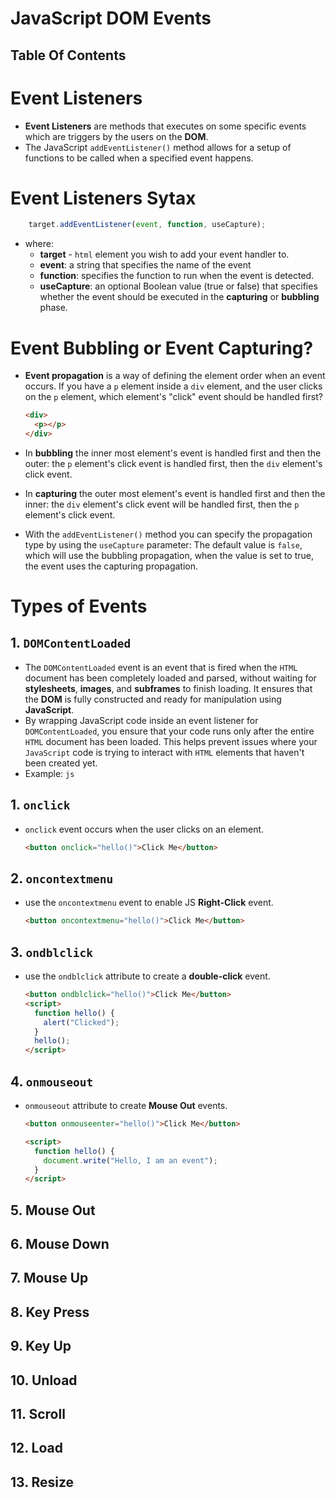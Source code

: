 # JavaScript DOM Events

## Table Of Contents


# Event Listeners

- **Event Listeners** are methods that executes on some specific events which are triggers by the users on the **DOM**.
- The JavaScript `addEventListener()` method allows for a setup of functions to be called when a specified event happens.

# Event Listeners Sytax

```js
    target.addEventListener(event, function, useCapture);
```

- where:
  - **target** - `html` element you wish to add your event handler to.
  - **event**: a string that specifies the name of the event
  - **function**: specifies the function to run when the event is detected.
  - **useCapture**: an optional Boolean value (true or false) that specifies whether the event should be executed in the **capturing** or **bubbling** phase.

# Event Bubbling or Event Capturing?

- **Event propagation** is a way of defining the element order when an event occurs. If you have a `p` element inside a `div` element, and the user clicks on the `p` element, which element's "click" event should be handled first?

  ```html
  <div>
    <p></p>
  </div>
  ```

- In **bubbling** the inner most element's event is handled first and then the outer: the `p` element's click event is handled first, then the `div` element's click event.
- In **capturing** the outer most element's event is handled first and then the inner: the `div` element's click event will be handled first, then the `p` element's click event.
- With the `addEventListener()` method you can specify the propagation type by using the `useCapture` parameter: The default value is `false`, which will use the bubbling propagation, when the value is set to true, the event uses the capturing propagation.

# Types of Events

## 1. `DOMContentLoaded`

- The `DOMContentLoaded` event is an event that is fired when the `HTML` document has been completely loaded and parsed, without waiting for **stylesheets**, **images**, and **subframes** to finish loading. It ensures that the **DOM** is fully constructed and ready for manipulation using **JavaScript**.
- By wrapping JavaScript code inside an event listener for `DOMContentLoaded`, you ensure that your code runs only after the entire `HTML` document has been loaded. This helps prevent issues where your `JavaScript` code is trying to interact with `HTML` elements that haven't been created yet.
- Example:
  ```js``` 

## 1. `onclick`

- `onclick` event occurs when the user clicks on an element.

  ```html
  <button onclick="hello()">Click Me</button>
  ```

## 2. `oncontextmenu`

- use the `oncontextmenu` event to enable JS **Right-Click** event.

  ```html
  <button oncontextmenu="hello()">Click Me</button>
  ```

## 3. `ondblclick`

- use the `ondblclick` attribute to create a **double-click** event.

  ```html
  <button ondblclick="hello()">Click Me</button>
  <script>
    function hello() {
      alert("Clicked");
    }
    hello();
  </script>
  ```

## 4. `onmouseout`

- `onmouseout` attribute to create **Mouse Out** events.

  ```html
  <button onmouseenter="hello()">Click Me</button>

  <script>
    function hello() {
      document.write("Hello, I am an event");
    }
  </script>
  ```

## 5. Mouse Out

## 6. Mouse Down

## 7. Mouse Up

## 8. Key Press

## 9. Key Up

## 10. Unload

## 11. Scroll

## 12. Load

## 13. Resize
